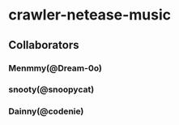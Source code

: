 # crawler-netease-music
## Collaborators
### Menmmy(@Dream-0o)
### snooty(@snoopycat)
### Dainny(@codenie)